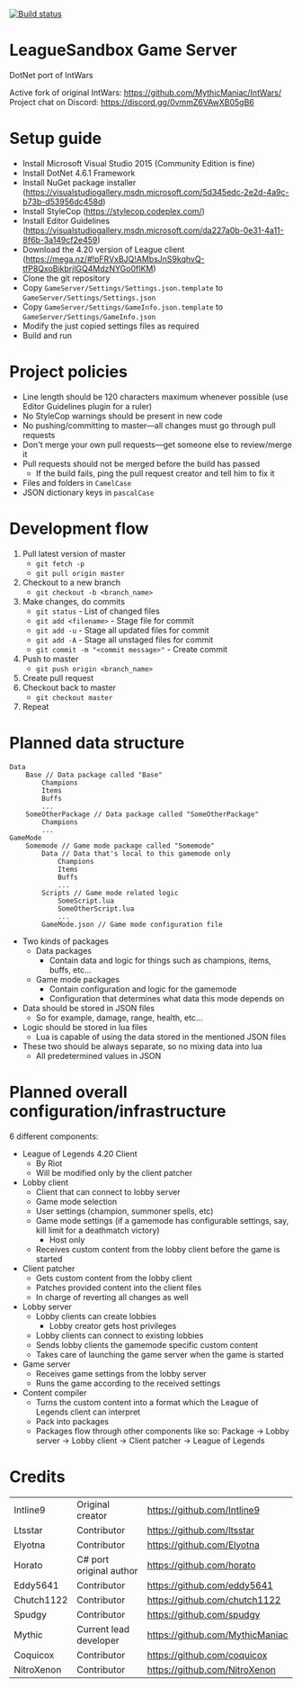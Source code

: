 [![Build status](https://img.shields.io/appveyor/ci/NitroXenon/intwarssharp.svg?style=flat-square)](https://ci.appveyor.com/project/NitroXenon/intwarssharp)  
# LeagueSandbox Game Server
DotNet port of IntWars  

Active fork of original IntWars: https://github.com/MythicManiac/IntWars/  
Project chat on Discord: https://discord.gg/0vmmZ6VAwXB05gB6

# Setup guide
* Install Microsoft Visual Studio 2015 (Community Edition is fine)
* Install DotNet 4.6.1 Framework
* Install NuGet package installer (https://visualstudiogallery.msdn.microsoft.com/5d345edc-2e2d-4a9c-b73b-d53956dc458d)
* Install StyleCop (https://stylecop.codeplex.com/)
* Install Editor Guidelines (https://visualstudiogallery.msdn.microsoft.com/da227a0b-0e31-4a11-8f6b-3a149cf2e459)
* Download the 4.20 version of League client (https://mega.nz/#!pFRVxBJQ!AMbsJnS9kqhvQ-tfP8QxoBikbrjlGQ4MdzNYGo0fIKM)
* Clone the git repository
* Copy `GameServer/Settings/Settings.json.template` to `GameServer/Settings/Settings.json`
* Copy `GameServer/Settings/GameInfo.json.template` to `GameServer/Settings/GameInfo.json`
* Modify the just copied settings files as required
* Build and run

# Project policies
* Line length should be 120 characters maximum whenever possible (use Editor Guidelines plugin for a ruler)
* No StyleCop warnings should be present in new code
* No pushing/committing to master—all changes must go through pull requests
* Don't merge your own pull requests—get someone else to review/merge it
* Pull requests should not be merged before the build has passed
    * If the build fails, ping the pull request creator and tell him to fix it
* Files and folders in `CamelCase`
* JSON dictionary keys in `pascalCase`

# Development flow
1. Pull latest version of master
    * `git fetch -p`
    * `git pull origin master`
2. Checkout to a new branch
    * `git checkout -b <branch_name>`
3. Make changes, do commits
    * `git status` - List of changed files
    * `git add <filename>` - Stage file for commit
    * `git add -u` - Stage all updated files for commit
    * `git add -A` - Stage all unstaged files for commit
    * `git commit -m "<commit message>"` - Create commit
4. Push to master
    * `git push origin <branch_name>`
5. Create pull request
6. Checkout back to master
    * `git checkout master`
7. Repeat

# Planned data structure
```
Data
    Base // Data package called "Base"
        Champions
        Items
        Buffs
        ...
    SomeOtherPackage // Data package called "SomeOtherPackage"
        Champions
        ...
GameMode
    Somemode // Game mode package called "Somemode"
        Data // Data that's local to this gamemode only
            Champions
            Items
            Buffs
            ...
        Scripts // Game mode related logic
            SomeScript.lua
            SomeOtherScript.lua
            ...
        GameMode.json // Game mode configuration file
```
* Two kinds of packages
    * Data packages
        * Contain data and logic for things such as champions, items, buffs, etc...
    * Game mode packages
        * Contain configuration and logic for the gamemode
        * Configuration that determines what data this mode depends on
* Data should be stored in JSON files
	* So for example, damage, range, health, etc...
* Logic should be stored in lua files
	* Lua is capable of using the data stored in the mentioned JSON files
* These two should be always separate, so no mixing data into lua
	* All predetermined values in JSON
    
# Planned overall configuration/infrastructure
6 different components:
* League of Legends 4.20 Client
    * By Riot
    * Will be modified only by the client patcher
* Lobby client
    * Client that can connect to lobby server
    * Game mode selection
    * User settings (champion, summoner spells, etc)
    * Game mode settings (if a gamemode has configurable settings, say, kill limit for a deathmatch victory)
        * Host only
    * Receives custom content from the lobby client before the game is started
* Client patcher
    * Gets custom content from the lobby client
    * Patches provided content into the client files
    * In charge of reverting all changes as well
* Lobby server
    * Lobby clients can create lobbies
        * Lobby creator gets host privileges
    * Lobby clients can connect to existing lobbies
    * Sends lobby clients the gamemode specific custom content
    * Takes care of launching the game server when the game is started
* Game server
    * Receives game settings from the lobby server
    * Runs the game according to the received settings
* Content compiler
    * Turns the custom content into a format which the League of Legends client can interpret
    * Pack into packages
    * Packages flow through other components like so: Package -> Lobby server -> Lobby client -> Client patcher -> League of Legends

# Credits
|            |                         |                                 |
|------------|-------------------------|---------------------------------|
| Intline9   | Original creator        | https://github.com/Intline9     |
| Ltsstar    | Contributor             | https://github.com/ltsstar      |
| Elyotna    | Contributor             | https://github.com/Elyotna      |
| Horato     | C# port original author | https://github.com/horato       |
| Eddy5641   | Contributor             | https://github.com/eddy5641     |
| Chutch1122 | Contributor             | https://github.com/chutch1122   |
| Spudgy     | Contributor             | https://github.com/spudgy       |
| Mythic     | Current lead developer  | https://github.com/MythicManiac |
| Coquicox   | Contributor             | https://github.com/coquicox     |
| NitroXenon | Contributor             | https://github.com/NitroXenon   |
